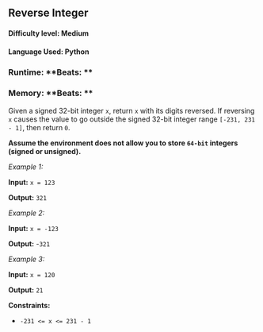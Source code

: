 ## Reverse Integer

#### **Difficulty level:** Medium

#### **Language Used:** Python

### Runtime: **Beats: **
### Memory: **Beats: **

Given a signed 32-bit integer `x`, return `x` with its digits reversed. If reversing `x` causes the value to go outside the signed 32-bit integer range `[-231, 231 - 1]`, then return `0`.

**Assume the environment does not allow you to store `64-bit` integers (signed or unsigned).**

*Example 1:*

**Input:** `x = 123`

**Output:** `321`

*Example 2:*

**Input:** `x = -123`

**Output:** -`321`

*Example 3:*

**Input:** `x = 120`

**Output:** `21`

**Constraints:**

- `-231 <= x <= 231 - 1`